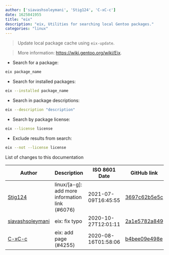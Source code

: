 ```yaml
---
author: ['siavashsoleymani', 'Stig124', 'C-xC-c']
date: 1625841955
title: "eix"
description: "eix, Utilities for searching local Gentoo packages."
categories: "linux"
---
```

> Update local package cache using `eix-update`.

> More information: <https://wiki.gentoo.org/wiki/Eix>.

- Search for a package:

```bash
eix package_name
```

- Search for installed packages:

```bash
eix --installed package_name
```

- Search in package descriptions:

```bash
eix --description "description"
```

- Search by package license:

```bash
eix --license license
```

- Exclude results from search:

```bash
eix --not --license license
```
List of changes to this documentation


Author | Description | ISO 8601 Date | GitHub link
------|-----|-----|-----
[Stig124](mailto:stigpro@outlook.fr) | linux/[a-g]: add more information link (#6076) | 2021-07-09T16:45:55 | [3697c62b5e5c](https://github.com/tldr-pages/tldr/commit/3697c62b5e5cd9bae7a99c591cb81d1ddcfbf792)
[siavashsoleymani](mailto:siavash.solimanii@yahoo.com) | eix: fix typo | 2020-10-27T12:01:11 | [2a1e5782a849](https://github.com/tldr-pages/tldr/commit/2a1e5782a849254b8b64353b8f78b0994a028420)
[C-xC-c](mailto:58750933+C-xC-c@users.noreply.github.com) | eix: add page (#4255) | 2020-08-16T01:58:06 | [b4bee09e498e](https://github.com/tldr-pages/tldr/commit/b4bee09e498e36d40f10741b539615a199813f0e)

